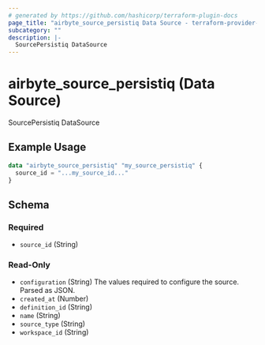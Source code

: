 ```yaml
---
# generated by https://github.com/hashicorp/terraform-plugin-docs
page_title: "airbyte_source_persistiq Data Source - terraform-provider-airbyte"
subcategory: ""
description: |-
  SourcePersistiq DataSource
---
```


# airbyte_source_persistiq (Data Source)

SourcePersistiq DataSource

## Example Usage

```terraform
data "airbyte_source_persistiq" "my_source_persistiq" {
  source_id = "...my_source_id..."
}
```

<!-- schema generated by tfplugindocs -->
## Schema

### Required

- `source_id` (String)

### Read-Only

- `configuration` (String) The values required to configure the source. Parsed as JSON.
- `created_at` (Number)
- `definition_id` (String)
- `name` (String)
- `source_type` (String)
- `workspace_id` (String)
